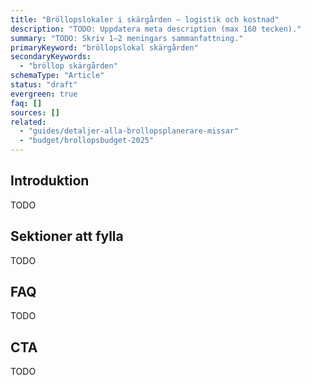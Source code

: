 ```yaml
---
title: "Bröllopslokaler i skärgården – logistik och kostnad"
description: "TODO: Uppdatera meta description (max 160 tecken)."
summary: "TODO: Skriv 1–2 meningars sammanfattning."
primaryKeyword: "bröllopslokal skärgården"
secondaryKeywords:
  - "bröllop skärgården"
schemaType: "Article"
status: "draft"
evergreen: true
faq: []
sources: []
related:
  - "guides/detaljer-alla-brollopsplanerare-missar"
  - "budget/brollopsbudget-2025"
---
```


<!-- TODO: Följ briefen i `apps/marketing/data/briefs/leverantorer-brollopslokal-skargarden.md` och outline i `research/outlines/leverantorer-brollopslokal-skargarden-outline.md`. -->

## Introduktion

TODO

## Sektioner att fylla

TODO

## FAQ

TODO

## CTA

TODO

